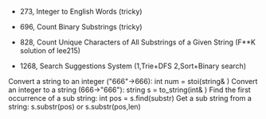 - 273, Integer to English Words (tricky)
- 696, Count Binary Substrings (tricky)

- 828, Count Unique Characters of All Substrings of a Given String (F**K solution of lee215)
- 1268, Search Suggestions System (1,Trie+DFS 2,Sort+Binary search)


Convert a string to an integer ("666"->666): 		int num = stoi(string& )
Convert an integer to a string (666->"666"):		string s = to_string(int& )
Find the first occurrence of a sub string:		int pos = s.find(substr)
Get a sub string from a string:  			s.substr(pos) or s.substr(pos,len)


